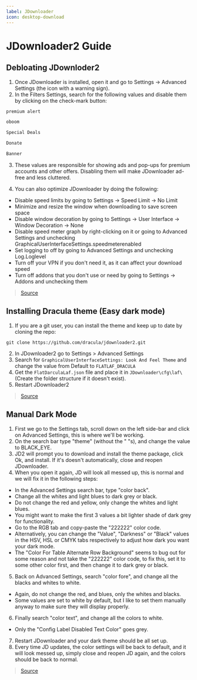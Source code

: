 ```yaml
---
label: JDownloader
icon: desktop-download
---
```

# JDownloader2 Guide
## Debloating JDownloder2
1. Once JDownloader is installed, open it and go to Settings -> Advanced Settings (the icon with a warning sign).
2. In the Filters Settings, search for the following values and disable them by clicking on the check-mark button:

```bash
premium alert
```

```bash
oboom
```

```bash
Special Deals
```

```bash
Donate
```

```bash
Banner
```

3. These values are responsible for showing ads and pop-ups for premium accounts and other offers. Disabling them will make JDownloader ad-free and less cluttered.

4. You can also optimize JDownloader by doing the following:
- Disable speed limits by going to Settings -> Speed Limit -> No Limit
- Minimize and resize the window when downloading to save screen space
- Disable window decoration by going to Settings -> User Interface -> Window Decoration -> None
- Disable speed meter graph by right-clicking on it or going to Advanced Settings and unchecking GraphicalUserInterfaceSettings.speedmeterenabled
- Set logging to off by going to Advanced Settings and unchecking Log.Loglevel
- Turn off your VPN if you don't need it, as it can affect your download speed
- Turn off addons that you don't use or need by going to Settings -> Addons and unchecking them 

> [Source](https://www.reddit.com/r/Piracy/comments/133ib8s/guide_how_to_install_and_debloat_jdownloader/)

## Installing Dracula theme (Easy dark mode)
1. If you are a git user, you can install the theme and keep up to date by cloning the repo:
```shell
git clone https://github.com/dracula/jdownloader2.git
```
2. In JDownloader2 go to Settings > Advanced Settings
3. Search for `GraphicalUserInterfaceSettings: Look And Feel Theme` and change the value from Default to `FLATLAF_DRACULA`
4. Get the `FlatDarculaLaf.json` file and place it in `JDownloader\cfg\laf\` (Create the folder structure if it doesn't exist).
5. Restart JDownloader2

> [Source](https://draculatheme.com/jdownloader2)


## Manual Dark Mode
1. First we go to the Settings tab, scroll down on the left side-bar and click on Advanced Settings, this is where we'll be working. 
2. On the search bar type "theme" (without the " "s), and change the value to BLACK_EYE. 
3. JD2 will prompt you to download and install the theme package, click Ok, and install.
If it's doesn't automatically, close and reopen JDownloader. 
4. When you open it again, JD will look all messed up, this is normal and we will fix it in the following steps:
- In the Advanced Settings search bar, type "color back".
- Change all the whites and light blues to dark grey or black.
- Do not change the red and yellow, only change the whites and light blues.
- You might want to make the first 3 values a bit lighter shade of dark grey for functionality. 
-  Go to the RGB tab and copy-paste the "222222" color code.
- Alternatively, you can change the "Value", "Darkness" or "Black" values in the HSV, HSL or CMYK tabs respectively to adjust how dark you want your dark mode.
- The "Color For Table Alternate Row Background" seems to bug out for some reason and not take the "222222" color code, to fix this, set it to some other color first, and then change it to dark grey or black. 
5. Back on Advanced Settings, search "color fore", and change all the blacks and whites to white.
- Again, do not change the red, and blues, only the whites and blacks.
- Some values are set to white by default, but I like to set them manually anyway to make sure they will display properly.
6. Finally search "color text", and change all the colors to white.
- Only the "Config Label Disabled Text Color" goes grey. 
7. Restart JDownloader and your dark theme should be all set up.
8. Every time JD updates, the color settings will be back to default, and it will look messed up, simply close and reopen JD again, and the colors should be back to normal.

> [Source](https://www.reddit.com/r/jdownloader/comments/q3xrgj/how_to_dark_mode_jdownloader_2/)

